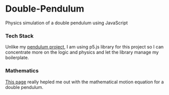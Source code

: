 # Double-Pendulum
Physics simulation of a double pendulum using JavaScript

### Tech Stack
Unlike my [pendulum project](https://github.com/akashom53/Pendulum), I am using p5.js library for this project so I can concentrate more on the logic and physics and let the library manage my boilerplate.

### Mathematics
[This page](https://www.myphysicslab.com/pendulum/double-pendulum-en.html) really hepled me out with the mathematical motion equation for a double pendulum.
